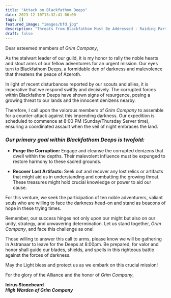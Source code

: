 ```yaml
---
title: "Attack on Blackfathom Deeps"
date: 2023-12-10T13:32:41-06:00
tags: []
featured_image: "images/bfd.jpg"
description: "Threats from Blackfathom Must Be Addressed - Raiding Parties Forming"
draft: false
---
```

Dear esteemed members of _Grim Company_,

As the stalwart leader of our guild, it is my honor to rally the noble hearts and stout arms of our fellow adventurers for an urgent mission. Our eyes turn to Blackfathom Deeps, a formidable den of darkness and malevolence that threatens the peace of Azeroth.

In light of recent disturbances reported by our scouts and allies, it is imperative that we respond swiftly and decisively. The corrupted forces within Blackfathom Deeps have shown signs of resurgence, posing a growing threat to our lands and the innocent denizens nearby.

Therefore, I call upon the valorous members of _Grim Company_ to assemble for a counter-attack against this impending darkness. Our expedition is scheduled to commence at 8:00 PM (Sunday/Thursday Server time), ensuring a coordinated assault when the veil of night embraces the land.

### _Our primary goal within Blackfathom Deeps is twofold:_ ###

- __Purge the Corruption:__ Engage and cleanse the corrupted denizens that dwell within the depths. Their malevolent influence must be expunged to restore harmony to these sacred grounds.

- __Recover Lost Artifacts:__ Seek out and recover any lost relics or artifacts that might aid us in understanding and combatting the growing threat. These treasures might hold crucial knowledge or power to aid our cause.


For this venture, we seek the participation of ten noble adventurers, valiant souls who are willing to face the darkness head-on and stand as beacons of hope in these trying times.

Remember, our success hinges not only upon our might but also on our unity, strategy, and unwavering determination. Let us stand together, _Grim Company_, and face this challenge as one!

Those willing to answer this call to arms, please know we will be gathering in Astranaar to leave for the Deeps at 8:00pm. Be prepared, for valor and honor shall guide our blades, shields, and spells in this righteous battle against the forces of darkness.

May the Light bless and protect us as we embark on this crucial mission!

For the glory of the Alliance and the honor of _Grim Company_,

__Icirus Stonebeard__  
___High Warden of Grim Company___